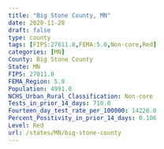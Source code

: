 ```yaml
---
title: "Big Stone County, MN"
date: 2020-11-28
draft: false
type: county
tags: [FIPS:27011.0,FEMA:5.0,Non-core,Red]
categories: [MN]
County: Big Stone County
State: MN
FIPS: 27011.0
FEMA_Region: 5.0
Population: 4991.0
NCHS_Urban_Rural_Classification: Non-core
Tests_in_prior_14_days: 710.0
Fourteen_day_test_rate_per_100000: 14226.0
Percent_Positivity_in_prior_14_days: 0.106
Level: Red
url: /states/MN/big-stone-county
---
```



